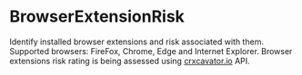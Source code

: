 # BrowserExtensionRisk
Identify installed browser extensions and risk associated with them. Supported browsers: FireFox, Chrome, Edge and Internet Explorer. Browser extensions risk rating is being assessed using [crxcavator.io](https://crxcavator.io/) API.
